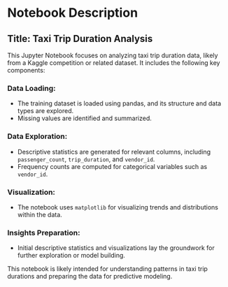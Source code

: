 # Notebook Description

## Title: Taxi Trip Duration Analysis

This Jupyter Notebook focuses on analyzing taxi trip duration data, likely from a Kaggle competition or related dataset. It includes the following key components:

### Data Loading:
- The training dataset is loaded using pandas, and its structure and data types are explored.  
- Missing values are identified and summarized.  

### Data Exploration:
- Descriptive statistics are generated for relevant columns, including `passenger_count`, `trip_duration`, and `vendor_id`.  
- Frequency counts are computed for categorical variables such as `vendor_id`.  

### Visualization:
- The notebook uses `matplotlib` for visualizing trends and distributions within the data.  

### Insights Preparation:
- Initial descriptive statistics and visualizations lay the groundwork for further exploration or model building.  

This notebook is likely intended for understanding patterns in taxi trip durations and preparing the data for predictive modeling.
